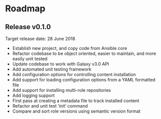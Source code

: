 # Roadmap 

## Release v0.1.0

Target release date: 28 June 2018

- Establish new project, and copy code from Ansible core
- Refactor codebase to be object oriented, easier to maintain, and more easily unit tested
- Update codebase to work with Galaxy v3.0 API
- Add automated unit testing framework
- Add configuration options for controlling content installation
- Add support for loading configuration options from a YAML formatted file
- Add support for installing multi-role repositories
- Add logging support
- First pass at creating a metadata file to track installed content
- Refactor and unit test ‘init’ command
- Compare and sort role versions using semantic version format

